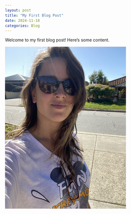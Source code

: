 ```yaml
---
layout: post
title: "My First Blog Post"
date: 2024-11-18
categories: Blog
---
```


Welcome to my first blog post! Here’s some content.

<img src="IMG_4007.jpeg" alt="Myself" width="400">
